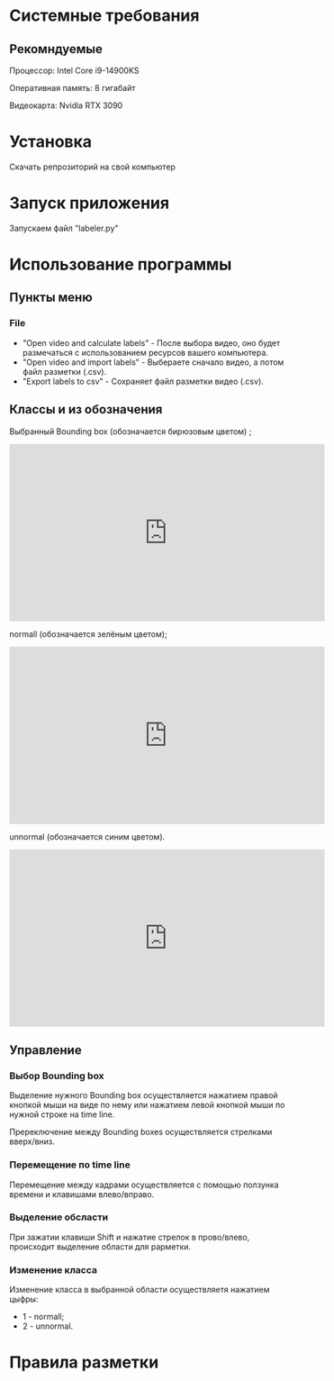 # Системные требования
## Рекомндуемые 
Процессор: Intel Core i9-14900KS

Оперативная память: 8 гигабайт

Видеокарта: Nvidia RTX 3090

# Установка
Скачать репрозиторий на свой компьютер

#  Запуск приложения
Запускаем файл "labeler.py"

# Использование программы
## Пункты меню 
### File
* "Open video and calculate labels" - После выбора видео, оно будет размечаться с использованием ресурсов вашего компьютера.
* "Open video and import labels" - Выбераете сначало видео, а потом файл разметки (.csv).
* "Export labels to csv" - Сохраняет файл разметки видео (.csv).

## Классы и из обозначения
Выбранный Bounding box (обозначается бирюзовым цветом) ;

<!DOCTYPE html>
<html lang="en">
<head>
    <meta charset="UTF-8">
    <meta name="viewport" content="width=device-width, initial-scale=1.0">
    <title>Embedded Video</title>
</head>
<body>
    <iframe width="560" height="315" src="https://drive.google.com/file/d/1wnF_ccs2jYarTd8nWm1SFiIjpszYmUiC/preview" frameborder="0" allowfullscreen></iframe>
</body>
</html>

normall (обозначается зелёным цветом);

<iframe width="560" height="315" src="https://drive.google.com/file/d/1H6bvETZkNx51GX1WymjsZ9zV16qqEyEz/preview" frameborder="0" allowfullscreen></iframe>

unnormal (обозначается синим цветом).

<iframe width="560" height="315" src="https://drive.google.com/file/d/1K_tPjC53uQaSPna5FNQ_1is0-bdHOTSV/preview" frameborder="0" allowfullscreen></iframe>

## Управление
### Выбор  Bounding box
Выделение нужного Bounding box осуществляется нажатием правой кнопкой мыши на виде по нему или нажатием левой кнопкой мыши по нужной строке на time line.

Пререключение между Bounding boxes осуществляется стрелками вверх/вниз.

### Перемещение по time line
Перемещение между кадрами осуществляется с помощью ползунка времени и клавишами влево/вправо.

### Выделение обсласти
При зажатии клавиши  Shift и нажатие стрелок в прово/влево, происходит выделение области для раpметки.

### Изменение класса
Изменение класса в выбранной области осуществляетя нажатием цыфры:
* 1 - normall;
* 2 - unnormal.

# Правила разметки


